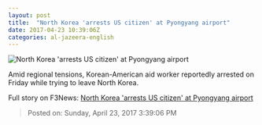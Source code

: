 ```yaml
---
layout: post
title:  "North Korea 'arrests US citizen' at Pyongyang airport"
date: 2017-04-23 10:39:06Z
categories: al-jazeera-english
---
```


![North Korea 'arrests US citizen' at Pyongyang airport](http://www.aljazeera.com/mritems/Images/2017/4/23/4cb0d0acb3d8440b9d3e6b5bd313b8e9_18.jpg)

Amid regional tensions, Korean-American aid worker reportedly arrested on Friday while trying to leave North Korea.


Full story on F3News: [North Korea 'arrests US citizen' at Pyongyang airport](http://www.f3nws.com/n/4gDmW)

> Posted on: Sunday, April 23, 2017 3:39:06 PM
